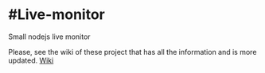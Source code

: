 #Live-monitor
============

Small nodejs live monitor

Please, see the wiki of these project that has all the information and is more updated.
[Wiki](https://github.com/jvazquez/live-monitor/wiki)
